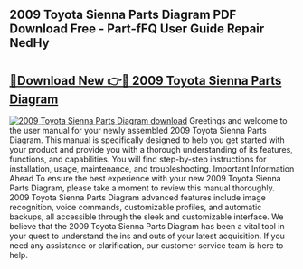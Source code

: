 ## 2009 Toyota Sienna Parts Diagram PDF Download Free - Part-fFQ User Guide Repair NedHy

# <h2><a href="http://dfi9q87.blite.top/?on=2009+Toyota+Sienna+Parts+Diagram">🔗Download New 👉🔴 2009 Toyota Sienna Parts Diagram</a></h2>

[![2009 Toyota Sienna Parts Diagram download](https://i.imgur.com/lujVjoI.png)](http://dfi9q87.blite.top/?on=2009+Toyota+Sienna+Parts+Diagram)
Greetings and welcome to the user manual for your newly assembled 2009 Toyota Sienna Parts Diagram. This manual is specifically designed to help you get started with your product and provide you with a thorough understanding of its features, functions, and capabilities. You will find step-by-step instructions for installation, usage, maintenance, and troubleshooting. Important Information Ahead To ensure the best experience with your new 2009 Toyota Sienna Parts Diagram, please take a moment to review this manual thoroughly. 2009 Toyota Sienna Parts Diagram advanced features include image recognition, voice commands, customizable profiles, and automatic backups, all accessible through the sleek and customizable interface. We believe that the 2009 Toyota Sienna Parts Diagram has been a vital tool in your quest to understand the ins and outs of your latest acquisition. If you need any assistance or clarification, our customer service team is here to help.
